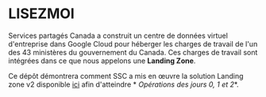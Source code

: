 # LISEZMOI

Services partagés Canada a construit un centre de données virtuel d'entreprise dans Google Cloud pour héberger les charges de travail de l'un des 43 ministères du gouvernement du Canada. Ces charges de travail sont intégrées dans ce que nous appelons une **Landing Zone**.

Ce dépôt démontrera comment SSC a mis en œuvre la solution Landing zone v2 disponible [ici](https://github.com/GoogleCloudPlatform/pubsec-declarative-toolkit/tree/main/solutions/landing-zone-v2) afin d'atteindre * *Opérations des jours 0, 1 et 2**.

